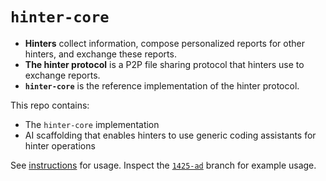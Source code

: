 # `hinter-core`

- **Hinters** collect information, compose personalized reports for other hinters, and exchange these reports.
- **The hinter protocol** is a P2P file sharing protocol that hinters use to exchange reports.
- **`hinter-core`** is the reference implementation of the hinter protocol.

This repo contains:
- The `hinter-core` implementation
- AI scaffolding that enables hinters to use generic coding assistants for hinter operations

See [instructions](./instructions.md) for usage.
Inspect the [`1425-ad`](https://github.com/bbenligiray/hinter-core/tree/1425-ad/data) branch for example usage.
